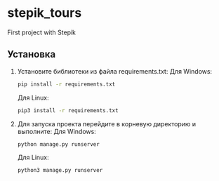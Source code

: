 # stepik_tours
First project with Stepik

## Установка
1) Установите библиотеки из файла requirements.txt:
   Для Windows:
   ```sh
   pip install -r requirements.txt
   ```
   Для Linux:
   ```sh
   pip3 install -r requirements.txt
   ```

2) Для запуска проекта перейдите в корневую директорию и выполните:
   Для Windows:
   ```sh
   python manage.py runserver
   ```
   Для Linux:
   ```sh
   python3 manage.py runserver
   ```
